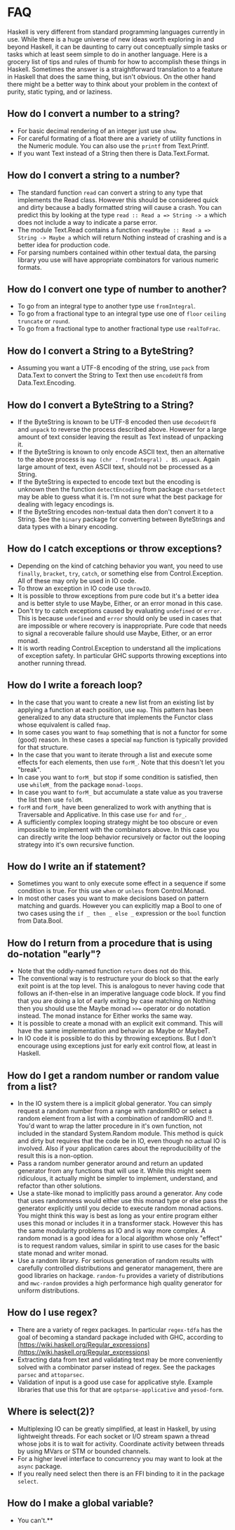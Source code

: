 # FAQ

Haskell is very different from standard programming languages currently in use.
While there is a huge universe of new ideas worth exploring in and beyond
Haskell, it can be daunting to carry out conceptually simple tasks or tasks
which at least seem simple to do in another language. Here is a grocery list
of tips and rules of thumb for how to accomplish these things in Haskell.
Sometimes the answer is a straightforward translation to a feature in Haskell
that does the same thing, but isn't obvious. On the other hand there might
be a better way to think about your problem in the context of purity, static
typing, and or laziness.

## How do I convert a number to a string?

- For basic decimal rendering of an integer just use `show`.
- For careful formating of a float there are a variety of utility functions
in the Numeric module. You can also use the `printf` from Text.Printf.
- If you want Text instead of a String then there is Data.Text.Format.

## How do I convert a string to a number?

- The standard function `read` can convert a string to any type that implements
the Read class. However this should be considered quick and dirty because a
badly formatted string will cause a crash. You can predict this by looking at
the type `read :: Read a => String -> a` which does not include a way to indicate
a parse error.
- The module Text.Read contains a function `readMaybe :: Read a => String ->
Maybe a` which will return Nothing instead of crashing and is a better idea
for production code.
- For parsing numbers contained within other textual data, the parsing library
you use will have appropriate combinators for various numeric formats.

## How do I convert one type of number to another?

- To go from an integral type to another type use `fromIntegral`.
- To go from a fractional type to an integral type use one of `floor` `ceiling`
`truncate` or `round`.
- To go from a fractional type to another fractional type use `realToFrac`.

## How do I convert a String to a ByteString?

- Assuming you want a UTF-8 encoding of the string, use `pack` from Data.Text
to convert the String to Text then use `encodeUtf8` from Data.Text.Encoding.

## How do I convert a ByteString to a String?

- If the ByteString is known to be UTF-8 encoded then use `decodeUtf8` and
`unpack` to reverse the process described above. However for a large amount of
text consider leaving the result as Text instead of unpacking it.
- If the ByteString is known to only encode ASCII text, then an alternative
to the above process is `map (chr . fromIntegral) . BS.unpack`. Again large
amount of text, even ASCII text, should not be processed as a String.
- If the ByteString is expected to encode text but the encoding is unknown
then the function `detectEncoding` from package `charsetdetect` may be able
to guess what it is. I'm not sure what the best package for dealing with
legacy encodings is.
- If the ByteString encodes non-textual data then don't convert it to a String.
See the `binary` package for converting between ByteStrings and data types with
a binary encoding.

## How do I catch exceptions or throw exceptions?

- Depending on the kind of catching behavior you want, you need to use
`finally`, `bracket`, `try`, `catch`, or something else from Control.Exception.
All of these may only be used in IO code.
- To throw an exception in IO code use `throwIO`.
- It is possible to throw exceptions from pure code but it's a better
idea and is better style to use Maybe, Either, or an error monad in this case.
- Don't try to catch exceptions caused by evaluating `undefined` or `error`.
This is because `undefined` and `error` should only be used in cases that are
impossible or where recovery is inappropriate. Pure code that needs to signal
a recoverable failure should use Maybe, Either, or an error monad.
- It is worth reading Control.Exception to understand all the implications of
exception safety. In particular GHC supports throwing exceptions into another
running thread.

## How do I write a foreach loop?

- In the case that you want to create a new list from an existing list by
applying a function at each position, use `map`. This pattern has been generalized
to any data structure that implements the Functor class whose equivalent is
called `fmap`.
- In some cases you want to `fmap` something that is not a functor for some (good)
reason. In these cases a special `map` function is typically provided for that
structure.
- In the case that you want to iterate through a list and execute some effects
for each elements, then use `forM_`. Note that this doesn't let you "break".
- In case you want to `forM_` but stop if some condition is satisfied, then
use `whileM_` from the package `monad-loops`.
- In case you want to `forM_` but accumulate a state value as you traverse the
list then use `foldM`.
- `forM` and `forM_` have been generalized to work with anything that is
Traversable and Applicative. In this case use `for` and `for_`.
- A sufficiently complex looping strategy might be too obscure or even impossible
to implement with the combinators above. In this case you can directly write the
loop behavior recursively or factor out the looping strategy into it's own
recursive function.

## How do I write an if statement?

- Sometimes you want to only execute some effect in a sequence if some condition
is true. For this use `when` or `unless` from Control.Monad.
- In most other cases you want to make decisions based on pattern matching and
guards. However you can explicitly map a Bool to one of two cases using the
`if _ then _ else _` expression or the `bool` function from Data.Bool.

## How do I return from a procedure that is using do-notation "early"?

- Note that the oddly-named function `return` does not do this.
- The conventional way is to restructure your do block so that the early
exit point is at the top level. This is analogous to never having code that
follows an if-then-else in an imperative language code block. If you find
that you are doing a lot of early exiting by case matching on Nothing then you
should use the Maybe monad `>>=` operator or do notation instead. The monad
instance for Either works the same way.
- It is possible to create a monad with an explicit exit command. This will
have the same implementation and behavior as Maybe or MaybeT.
- In IO code it is possible to do this by throwing exceptions. But I don't 
encourage using exceptions just for early exit control flow, at least in
Haskell.

## How do I get a random number or random value from a list?

- In the IO system there is a implicit global generator. You can simply request
a random number from a range with randomRIO or select a random element from a
list with a combination of randomRIO and !!. You'd want to wrap the
latter procedure in it's own function, not included in the standard
System.Random module. This method is quick and dirty but requires that the code
be in IO, even though no actual IO is involved. Also if your application cares
about the reproducibility of the result this is a non-option.
- Pass a random number generator around and return an updated generator from
any functions that will use it. While this might seem ridiculous, it actually
might be simpler to implement, understand, and refactor than other solutions.
- Use a state-like monad to implicitly pass around a generator. Any code that
uses randomness would either use this monad type or else pass the generator
explicitly until you decide to execute random monad actions. You might think
this way is best as long as your entire program either uses this monad or includes
it in a transformer stack. However this has the same modularity problems as
IO and is way more complex. A random monad is a good idea for a local algorithm
whose only "effect" is to request random values, similar in spirit to use cases
for the basic state monad and writer monad.
- Use a random library. For serious generation of random results with
carefully controlled distributions and generator management, there are good
libraries on hackage. `random-fu` provides a variety of distributions and
`mwc-random` provides a high performance high quality generator for uniform
distributions.

## How do I use regex?

- There are a variety of regex packages. In particular `regex-tdfa` has the
goal of becoming a standard package included with GHC, according to
[https://wiki.haskell.org/Regular_expressions](https://wiki.haskell.org/Regular_expressions)
- Extracting data from text and validating text may be more conveniently solved
with a combinator parser instead of regex. See the packages `parsec` and `attoparsec`.
- Validation of input is a good use case for applicative style. Example libraries
that use this for that are `optparse-applicative` and `yesod-form`.

## Where is select(2)?

- Multiplexing IO can be greatly simplified, at least in Haskell, by using
lightweight threads. For each socket or I/O stream spawn a thread whose jobs
it is to wait for activity. Coordinate activity between threads by using
MVars or STM or bounded channels.
- For a higher level interface to concurrency you may want to look at
the `async` package.
- If you really need select then there is an FFI binding to it in the package
`select`.

## How do I make a global variable?

- You can't.**
